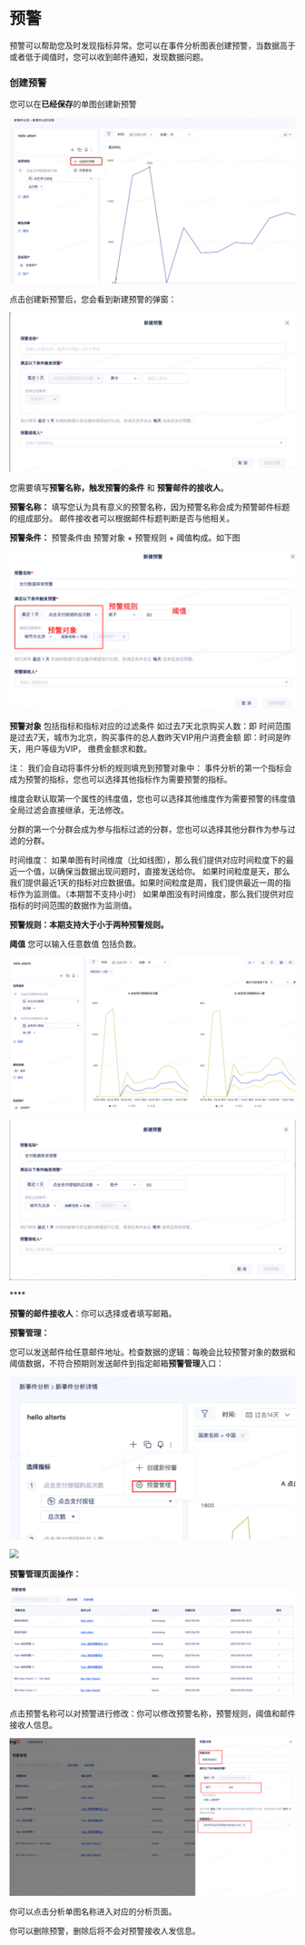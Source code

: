 # 预警

预警可以帮助您及时发现指标异常。您可以在事件分析图表创建预警，当数据高于或者低于阈值时，您可以收到邮件通知，发现数据问题。

### 创建预警

您可以在**已经保存**的单图创建新预警

![](../../.gitbook/assets/yu-jing-1.png)

点击创建新预警后，您会看到新建预警的弹窗：

![](../../.gitbook/assets/yu-jing-2.png)

您需要填写**预警名称，触发预警的条件** 和 **预警邮件的接收人**。 

**预警名称：** 填写您认为具有意义的预警名称，因为预警名称会成为预警邮件标题的组成部分。 邮件接收者可以根据邮件标题判断是否与他相关。

**预警条件：** 预警条件由 预警对象 + 预警规则 + 阈值构成。如下图

![](../../.gitbook/assets/yu-jing-3.png)

**预警对象** 包括指标和指标对应的过滤条件 如过去7天北京购买人数：即 时间范围是过去7天，城市为北京，购买事件的总人数昨天VIP用户消费金额 即：时间是昨天，用户等级为VIP， 缴费金额求和数。

注： 我们会自动将事件分析的规则填充到预警对象中： 事件分析的第一个指标会成为预警的指标，您也可以选择其他指标作为需要预警的指标。 

维度会默认取第一个属性的纬度值，您也可以选择其他维度作为需要预警的纬度值 全局过滤会直接继承，无法修改。 

分群的第一个分群会成为参与指标过滤的分群，您也可以选择其他分群作为参与过滤的分群。 

时间维度： 如果单图有时间维度（比如线图），那么我们提供对应时间粒度下的最近一个值，以确保当数据出现问题时，直接发送给你。 如果时间粒度是天，那么我们提供最近1天的指标对应数据值。如果时间粒度是周，我们提供最近一周的指标作为监测值。（本期暂不支持小时） 如果单图没有时间维度，那么我们提供对应指标的时间范围的数据作为监测值。

**预警规则：**本期支持大于小于两种预警规则**。**

**阈值** 您可以输入任意数值 包括负数。

![](../../.gitbook/assets/yu-jing-4.png)

![](../../.gitbook/assets/yu-jing-6.png)

\*\*\*\*

**预警的邮件接收人**：你可以选择或者填写邮箱。

**预警管理：**

您可以发送邮件给任意邮件地址。检查数据的逻辑：每晚会比较预警对象的数据和阈值数据，不符合预期则发送邮件到指定邮箱**预警管理**入口：

![](../../.gitbook/assets/yu-jing-7.png)

![](https://growingio.feishu.cn/space/api/box/stream/download/asynccode/?code=MWUzNzhkZTg0M2RiODQ5MTJmYjU0YTMzOTlkNmM4MmNfcWJCbElHQ0FINzI3V1JKNTVMaXBsVjY3VE1GMWVjQ2dfVG9rZW46Ym94Y24ybXNFWnZYNllxMUxyQWFDTmI5aFBkXzE2MTgxOTM1NjU6MTYxODE5NzE2NV9WNA)

**预警管理页面操作：**

![](../../.gitbook/assets/yu-jing-8.png)

点击预警名称可以对预警进行修改：你可以修改预警名称，预警规则，阈值和邮件接收人信息。

![](../../.gitbook/assets/yu-jing-10.png)

你可以点击分析单图名称进入对应的分析页面。

你可以删除预警，删除后将不会对预警接收人发信息。

